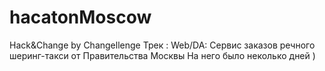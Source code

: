 # hacatonMoscow
Hack&amp;Change  by Changellenge Трек : Web/DA: Сервис закaзов речного шеринг-такси от Правительства Москвы
На него было неколько дней )
